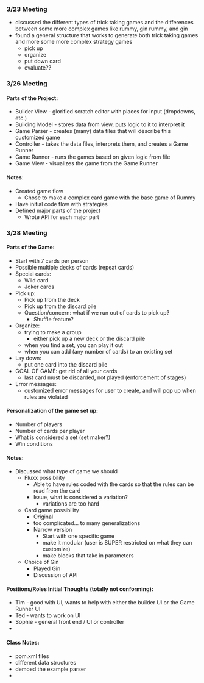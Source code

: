 ### 3/23 Meeting

- discussed the different types of trick taking games and the differences between some more complex games like rummy, gin rummy, and gin
- found a general structure that works to generate both trick taking games and more some more complex strategy games
    - pick up
    - organize
    - put down card
    - evaluate??



### 3/26 Meeting

#### Parts of the Project:

* Builder View    - glorified scratch editor with places for input (dropdowns, etc.)
* Building Model  - stores data from view, puts logic to it to interpret it
* Game Parser     - creates (many) data files that will describe this customized game
* Controller      - takes the data files, interprets them, and creates a Game Runner
* Game Runner     - runs the games based on given logic from file
* Game View       - visualizes the game from the Game Runner

#### Notes:
* Created game flow
  * Chose to make a complex card game with the base game of Rummy
* Have initial code flow with strategies 
* Defined major parts of the project
  * Wrote API for each major part



### 3/28 Meeting

#### Parts of the Game:
* Start with 7 cards per person
* Possible multiple decks of cards (repeat cards)
* Special cards:
  * Wild card
  * Joker cards
* Pick up:
  * Pick up from the deck
  * Pick up from the discard pile
  * Question/concern: what if we run out of cards to pick up?
    * Shuffle feature?
* Organize:
  * trying to make a group
    * either pick up a new deck or the discard pile
  * when you find a set, you can play it out
  * when you can add (any number of cards) to an existing set
* Lay down:
  * put one card into the discard pile 
* GOAL OF GAME: get rid of all your cards
  * last card must be discarded, not played (enforcement of stages)
* Error messages:
  * customized error messages for user to create, and will pop up when rules are violated

#### Personalization of the game set up:
* Number of players
* Number of cards per player
* What is considered a set (set maker?)
* Win conditions

#### Notes:
* Discussed what type of game we should 
  * Fluxx possibility
    * Able to have rules coded with the cards so that the rules can be read from the card
    * Issue, what is considered a variation?
      * variations are too hard
  * Card game possibility
    * Original
    * too complicated... to many generalizations
    * Narrow version
      * Start with one specific game
      * make it modular (user is SUPER restricted on what they can customize)
      * make blocks that take in parameters
  * Choice of Gin
    * Played Gin
    * Discussion of API

#### Positions/Roles Initial Thoughts (totally not conforming):
* Tim - good with UI, wants to help with either the builder UI or the Game Runner UI
* Ted - wants to work on UI
* Sophie - general front end / UI or controller
* 

#### Class Notes:
* pom.xml files
* different data structures
* demoed the example parser
* 